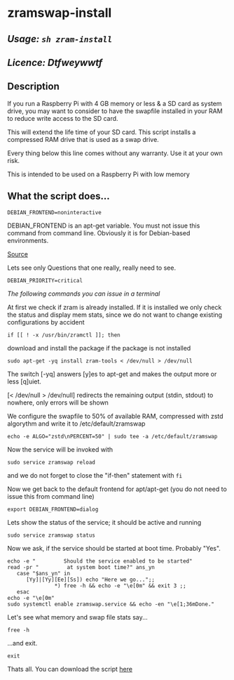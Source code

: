 # zramswap-install

## _Usage: `sh zram-install`_

## _Licence: Dtfweywwtf_

## Description

 If you run a Raspberry Pi with 4 GB memory or less & a SD card as system drive, you may want to consider to have the swapfile installed in your RAM to reduce write access to the SD card.

This will extend the life time of your SD card.
This script installs a compressed RAM drive that is used as a swap drive.

Every thing below this line comes without any warranty.
Use it at your own risk.

This is intended to be used on a Raspberry Pi with low memory

## What the script does...

```
DEBIAN_FRONTEND=noninteractive
```
DEBIAN_FRONTEND is an apt-get variable. You must not issue this command from command line. Obviously it is for Debian-based environments.

[Source](https://www.cyberciti.biz/faq/explain-debian_frontend-apt-get-variable-for-ubuntu-debian/)

Lets see only Questions that one really, really need to see.

```
DEBIAN_PRIORITY=critical
```

_The following commands you can issue in a terminal_

At first we check if zram is already installed. If it is installed we only check the status and display mem stats, since we do not want to change existing configurations by accident

```
if [[ ! -x /usr/bin/zramctl ]]; then
```
download and install the package if the package is not installed

```
sudo apt-get -yq install zram-tools < /dev/null > /dev/null
```

The switch [-yq] answers [y]es to apt-get and makes the output more or less [q]uiet.

[< /dev/null > /dev/null] redirects the remaining output (stdin, stdout) to nowhere, only errors will be shown

We configure the swapfile to 50% of available RAM, compressed with zstd algorythm and write it to /etc/default/zramswap

```
echo -e ALGO="zstd\nPERCENT=50" | sudo tee -a /etc/default/zramswap
```

Now the service will be invoked with

```
sudo service zramswap reload
```

and we do not forget to close the "if-then" statement with `fi`

Now we get back to the default frontend for apt/apt-get (you do not need to issue this from command line)

```
export DEBIAN_FRONTEND=dialog
```

Lets show the status of the service; it should be active and running

```
sudo service zramswap status
```
Now we ask, if the service should be started at boot time. Probably "Yes".

```
echo -e "         Should the service enabled to be started"
read -pr "         at system boot time?" ans_yn
   case "$ans_yn" in
      [Yy]|[Yy][Ee][Ss]) echo "Here we go...";;
               *) free -h && echo -e "\e[0m" && exit 3 ;;
   esac
echo -e "\e[0m"
sudo systemctl enable zramswap.service && echo -en "\e[1;36mDone."
```

Let's see what memory and swap file stats say...

```
free -h
```

...and exit.

```
exit
```
Thats all. You can download the script [here](zram-install.sh)
